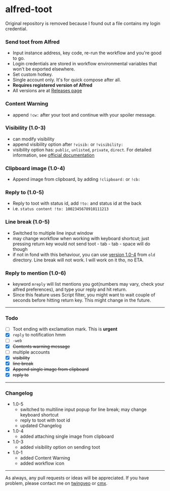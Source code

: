 # alfred-toot

Original repository is removed because I found out a file contains my login credential.

### Send toot from Alfred

- Input instance address, key code, re-run the workflow and you're good to go.
- Login credentials are stored in workflow environmental variables that won't be exported elsewhere.
- Set custom hotkey.
- Single account only. It's for quick compose after all.
- **Requires registered version of Alfred**
- All versions are at [Releases page](https://github.com/Canorus/alfred-toot/releases)

### Content Warning

- append `!cw:` after your toot and continue with your spoiler message. 

### Visibility (1.0-3)

- can modify visibility
- append visibility option after `!visib:` or `!visibility:` 
- visibility option has: `public`, `unlisted`, `private`, `direct`. For detailed information, see [official documentation](https://github.com/tootsuite/documentation/blob/master/Using-Mastodon/User-guide.md#toot-privacy)

### Clipboard image (1.0-4)

- Append image from clipboard, by adding `!clipboard:` or `!cb:`

### Reply to (1.0-5)

- Reply to toot with status id, add `!to:` and status id at the back
- i.e. `status content !to: 1002345678910111213`

### Line break (1.0-5)

- Switched to multiple line input window
- may change workflow when working with keyboard shortcut; just pressing return key would not send toot - tab - tab - space will do though
- if not in fond with this behaviour, you can use [version 1.0-4](https://github.com/Canorus/alfred-toot/raw/master/old/Alfred-toot_1.0-4.alfredworkflow) from `old` directory. Line break will not work. I will work on it tho, no ETA.

### Reply to mention (1.0-6)

- keyword `mreply` will list mentions you got(numbers may vary, check your alfred preferences), and type your reply and hit return.
- Since this feature uses Script filter, you might want to wait couple of seconds before hitting return key. This might change in the future.

------

### Todo

- [ ] Toot ending with exclamation mark. This is **urgent**
- [x] `reply` to notification hmm
- [ ] `-web`
- [x] ~~Contents warning message~~
- [ ] multiple accounts
- [x] ~~visibility~~
- [x] ~~line break~~
- [x] ~~Append single image from clipboard~~
- [x] ~~reply to~~

------

### Changelog

- 1.0-5
  - switched to multiline input popup for line break; may change keyboard shortcut
  - reply to toot with toot id
  - updated Changelog
- 1.0-4
  - added attaching single image from clipboard
- 1.0-3
  - added visibility option on sending toot
- 1.0-1
  - added Content Warning
  - added workflow icon

------

As always, any pull requests or ideas will be appreciated. If you have problem, please contact me on [twingyeo](https://twingyeo.kr/@canor) or [cmx](https://cmx.im/@canor).
